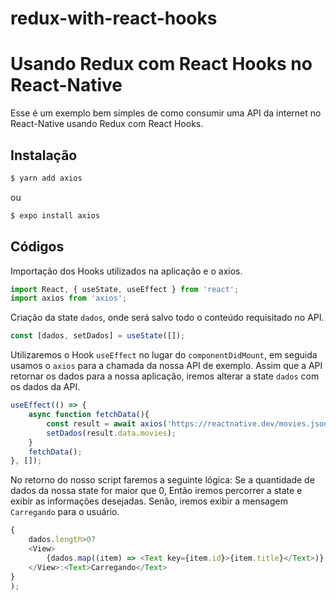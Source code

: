 # redux-with-react-hooks
# Usando Redux com React Hooks no React-Native

Esse é um exemplo bem simples de como consumir uma API da internet no React-Native usando Redux com React Hooks.

## Instalação

```bash
$ yarn add axios
```
ou
```bash
$ expo install axios
```

## Códigos

Importação dos Hooks utilizados na aplicação e o axios.

```js
import React, { useState, useEffect } from 'react';
import axios from 'axios';
```

Criação da state `dados`, onde será salvo todo o conteúdo requisitado no API.

```js
const [dados, setDados] = useState([]);
```

Utilizaremos o Hook `useEffect` no lugar do `componentDidMount`, em seguida usamos o `axios` para a chamada da nossa API de exemplo.
Assim que a API retornar os dados para a nossa aplicação, iremos alterar a state `dados` com os dados da API.

```js
useEffect(() => {
    async function fetchData(){
        const result = await axios('https://reactnative.dev/movies.json');
        setDados(result.data.movies);
    }
    fetchData();
}, []);
```

No retorno do nosso script faremos a seguinte lógica: Se a quantidade de dados da nossa state for maior que 0,
Então iremos percorrer a state e exibir as informações desejadas.
Senão, iremos exibir a mensagem `Carregando` para o usuário.

```js
{
    dados.length>0?
    <View>
        {dados.map((item) => <Text key={item.id}>{item.title}</Text>)}
    </View>:<Text>Carregando</Text>
}
);
```
